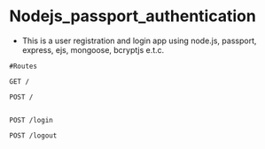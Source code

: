 # Nodejs_passport_authentication
* This is a user registration and login app using node.js, passport, express, ejs, mongoose, bcryptjs e.t.c.
```
#Routes

GET /

POST /


POST /login

POST /logout
```
